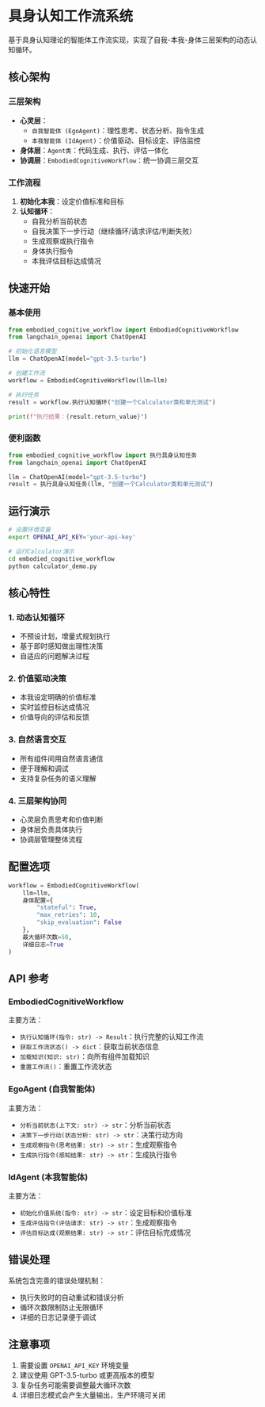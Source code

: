 # 具身认知工作流系统

基于具身认知理论的智能体工作流实现，实现了自我-本我-身体三层架构的动态认知循环。

## 核心架构

### 三层架构
- **心灵层**：
  - `自我智能体 (EgoAgent)`：理性思考、状态分析、指令生成
  - `本我智能体 (IdAgent)`：价值驱动、目标设定、评估监控
- **身体层**：`Agent类`：代码生成、执行、评估一体化
- **协调层**：`EmbodiedCognitiveWorkflow`：统一协调三层交互

### 工作流程
1. **初始化本我**：设定价值标准和目标
2. **认知循环**：
   - 自我分析当前状态
   - 自我决策下一步行动（继续循环/请求评估/判断失败）
   - 生成观察或执行指令
   - 身体执行指令
   - 本我评估目标达成情况

## 快速开始

### 基本使用

```python
from embodied_cognitive_workflow import EmbodiedCognitiveWorkflow
from langchain_openai import ChatOpenAI

# 初始化语言模型
llm = ChatOpenAI(model="gpt-3.5-turbo")

# 创建工作流
workflow = EmbodiedCognitiveWorkflow(llm=llm)

# 执行任务
result = workflow.执行认知循环("创建一个Calculator类和单元测试")

print(f"执行结果：{result.return_value}")
```

### 便利函数

```python
from embodied_cognitive_workflow import 执行具身认知任务
from langchain_openai import ChatOpenAI

llm = ChatOpenAI(model="gpt-3.5-turbo")
result = 执行具身认知任务(llm, "创建一个Calculator类和单元测试")
```

## 运行演示

```bash
# 设置环境变量
export OPENAI_API_KEY='your-api-key'

# 运行Calculator演示
cd embodied_cognitive_workflow
python calculator_demo.py
```

## 核心特性

### 1. 动态认知循环
- 不预设计划，增量式规划执行
- 基于即时感知做出理性决策
- 自适应的问题解决过程

### 2. 价值驱动决策
- 本我设定明确的价值标准
- 实时监控目标达成情况
- 价值导向的评估和反馈

### 3. 自然语言交互
- 所有组件间用自然语言通信
- 便于理解和调试
- 支持复杂任务的语义理解

### 4. 三层架构协同
- 心灵层负责思考和价值判断
- 身体层负责具体执行
- 协调层管理整体流程

## 配置选项

```python
workflow = EmbodiedCognitiveWorkflow(
    llm=llm,
    身体配置={
        "stateful": True,
        "max_retries": 10,
        "skip_evaluation": False
    },
    最大循环次数=50,
    详细日志=True
)
```

## API 参考

### EmbodiedCognitiveWorkflow

主要方法：
- `执行认知循环(指令: str) -> Result`：执行完整的认知工作流
- `获取工作流状态() -> dict`：获取当前状态信息
- `加载知识(知识: str)`：向所有组件加载知识
- `重置工作流()`：重置工作流状态

### EgoAgent (自我智能体)

主要方法：
- `分析当前状态(上下文: str) -> str`：分析当前状态
- `决策下一步行动(状态分析: str) -> str`：决策行动方向
- `生成观察指令(思考结果: str) -> str`：生成观察指令
- `生成执行指令(感知结果: str) -> str`：生成执行指令

### IdAgent (本我智能体)

主要方法：
- `初始化价值系统(指令: str) -> str`：设定目标和价值标准
- `生成评估指令(评估请求: str) -> str`：生成观察指令
- `评估目标达成(观察结果: str) -> str`：评估目标完成情况

## 错误处理

系统包含完善的错误处理机制：
- 执行失败时的自动重试和错误分析
- 循环次数限制防止无限循环
- 详细的日志记录便于调试

## 注意事项

1. 需要设置 `OPENAI_API_KEY` 环境变量
2. 建议使用 GPT-3.5-turbo 或更高版本的模型
3. 复杂任务可能需要调整最大循环次数
4. 详细日志模式会产生大量输出，生产环境可关闭